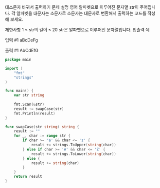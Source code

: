 대소문자 바꿔서 출력하기
문제 설명
영어 알파벳으로 이루어진 문자열 str이 주어집니다. 각 알파벳을 대문자는 소문자로 소문자는 대문자로 변환해서 출력하는 코드를 작성해 보세요.

제한사항
1 ≤ str의 길이 ≤ 20
str은 알파벳으로 이루어진 문자열입니다.
입출력 예

입력 #1
aBcDeFg

출력 #1
AbCdEfG

```go
package main

import (
    "fmt"
    "strings"
)

func main() {
    var str string
    
    fmt.Scan(&str)
    result := swapCase(str)
    fmt.Println(result)
}

func swapCase(str string) string {
    result := ""
    for _, char := range str {
        if char >= 'a' && char <= 'z' {
            result += strings.ToUpper(string(char))
        } else if char >= 'A' && char <= 'Z' {
            result += strings.ToLower(string(char))
        } else {
            result += string(char)
        }
    }
    return result
}

```
